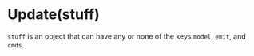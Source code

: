# Update(stuff)

`stuff` is an object that can have any or none of the keys `model`, `emit`, and
`cmds`.

